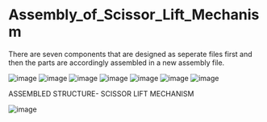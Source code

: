 # Assembly_of_Scissor_Lift_Mechanism
There are seven components that are designed as seperate files first and then the parts are accordingly assembled in a new assembly file.

![image](https://user-images.githubusercontent.com/63865577/147378691-e92e37cd-2fed-4575-ad4a-59df02b1eb3a.png) ![image](https://user-images.githubusercontent.com/63865577/147378730-349c76cd-3df8-4c84-96a7-bf74f779051c.png) ![image](https://user-images.githubusercontent.com/63865577/147378731-e7704119-5df6-402d-aa49-7df9d98987b9.png) ![image](https://user-images.githubusercontent.com/63865577/147378734-6c2c6b36-231d-4405-81b6-b0b2411fdaf4.png) ![image](https://user-images.githubusercontent.com/63865577/147378737-05e8dcd7-9e73-4eba-ae1f-104b7eef54e4.png) ![image](https://user-images.githubusercontent.com/63865577/147378741-885a9f87-ab40-4da6-b75d-4b5fd2781c18.png) ![image](https://user-images.githubusercontent.com/63865577/147378743-2f20d462-2145-4eae-ad36-c0e0a693ff5e.png)

ASSEMBLED STRUCTURE- SCISSOR LIFT MECHANISM

![image](https://user-images.githubusercontent.com/63865577/147378754-4a4657c5-f7fd-4b29-9d24-4e57ca2c971c.png)
